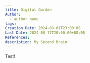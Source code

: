 ```yaml
---
title: Digital Garden
Author:
  - author name
tags: 
Creation Date: 2024-08-01T23:00:00
Last Date: 2024-08-17T20:00:00+08:00
References: 
description: My Second Brain
---
```


Test!
